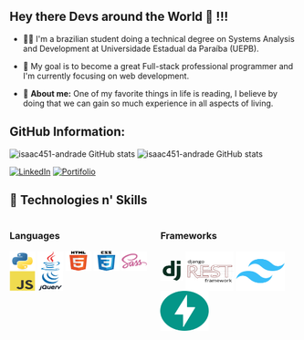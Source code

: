 ## Hey there Devs around the World 📡 !!!

<!-- Presentation -->
<p>
  
  - 🧑‍💻 I'm a brazilian student doing a technical degree on Systems Analysis and Development at Universidade Estadual da Paraíba (UEPB).
  
  - 🤖 My goal is to become a great Full-stack professional programmer and I'm currently focusing on web development.

  - 📖 <b>About me:</b> One of my favorite things in life is reading, I believe by doing that we can gain so much experience in all aspects of living.
</p>

<h2>GitHub Information:</h2>

<!-- GithubStats -->
![isaac451-andrade GitHub stats](https://github-readme-stats.vercel.app/api?username=isaac451-andrade&show_icons=true&theme=shades-of-purple)
![isaac451-andrade  GitHub stats](https://github-readme-stats.vercel.app/api/top-langs?username=isaac451-andrade&show_icons=true&theme=shades-of-purple)


[![LinkedIn](https://img.shields.io/badge/LinkedIn-0077B5?style=for-the-badge&logo=linkedin&logoColor=white)](www.linkedin.com/in/isaaclima451)
[![Portifolio](https://img.shields.io/badge/Site%20portifolio-0c77c8)](https://portifolio-isaac.vercel.app/)

## 🔱 Technologies n' Skills
<div style="display: flex; justify-content: space-evenly;">
  <div>
    <h3>Languages</h3>
    <img align="center" alt="Python" height="35" width="45" src="https://raw.githubusercontent.com/devicons/devicon/master/icons/python/python-original.svg">
    <img align="center" alt="Java" height="35" width="45" src="https://raw.githubusercontent.com/devicons/devicon/master/icons/java/java-original.svg">
    <img align="center" alt="HTML5" height="35" width="45" src="https://raw.githubusercontent.com/devicons/devicon/master/icons/html5/html5-original-wordmark.svg">
    <img align="center" alt="CSS3" height="35" width="45" src="https://raw.githubusercontent.com/devicons/devicon/master/icons/css3/css3-original-wordmark.svg">
    <img align="center" alt="Sass" height="35" width="45" src="https://github.com/devicons/devicon/blob/master/icons/sass/sass-original.svg">
    <img align="center" alt="JavaScript" height="35" width="45" src="https://raw.githubusercontent.com/devicons/devicon/master/icons/javascript/javascript-original.svg">
    <img align="center" alt="Jquery" height="35" width="45" src="https://github.com/devicons/devicon/blob/master/icons/jquery/jquery-original-wordmark.svg">
  </div>

  <div>
    <h3>Frameworks</h3>
    <img align="center" alt="Django" height="35" width="40" src="https://github.com/devicons/devicon/blob/master/icons/django/django-plain.svg">
    <img align="center" alt="DjangoRest" height="70" width="85" src="https://github.com/devicons/devicon/blob/master/icons/djangorest/djangorest-original.svg">
    <img align="center" alt="TailWindCSS" height="70" width="85" src="https://github.com/devicons/devicon/blob/master/icons/tailwindcss/tailwindcss-original.svg">
    <img align="center" alt="FastAPI" height="70" width="85" src="https://github.com/devicons/devicon/blob/master/icons/fastapi/fastapi-original.svg">
  </div>
</div>
